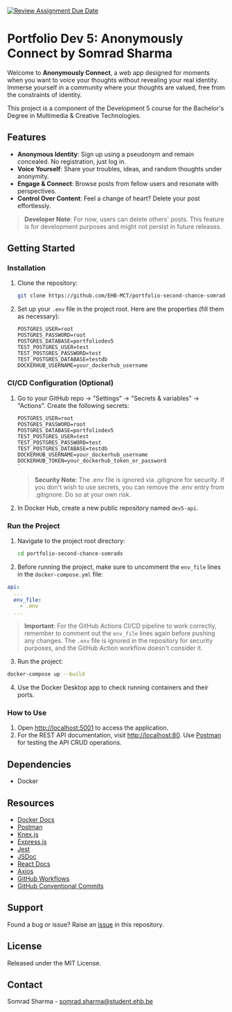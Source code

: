 [![Review Assignment Due Date](https://classroom.github.com/assets/deadline-readme-button-24ddc0f5d75046c5622901739e7c5dd533143b0c8e959d652212380cedb1ea36.svg)](https://classroom.github.com/a/DhYPBlwE)

# Portfolio Dev 5: Anonymously Connect by Somrad Sharma

Welcome to **Anonymously Connect**, a web app designed for moments when you want to voice your thoughts without revealing your real identity. Immerse yourself in a community where your thoughts are valued, free from the constraints of identity.

This project is a component of the Development 5 course for the Bachelor's Degree in Multimedia & Creative Technologies.

## Features

- **Anonymous Identity**: Sign up using a pseudonym and remain concealed. No registration, just log in.
- **Voice Yourself**: Share your troubles, ideas, and random thoughts under anonymity.
- **Engage & Connect**: Browse posts from fellow users and resonate with perspectives.
- **Control Over Content**: Feel a change of heart? Delete your post effortlessly.

> **Developer Note**: For now, users can delete others' posts. This feature is for development purposes and might not persist in future releases.

## Getting Started

### Installation

1. Clone the repository:
   ```bash
   git clone https://github.com/EHB-MCT/portfolio-second-chance-somrads.git
   ```
2. Set up your `.env` file in the project root. Here are the properties (fill them as necessary):
   ```env
   POSTGRES_USER=root
   POSTGRES_PASSWORD=root
   POSTGRES_DATABASE=portfoliodev5
   TEST_POSTGRES_USER=test
   TEST_POSTGRES_PASSWORD=test
   TEST_POSTGRES_DATABASE=testdb
   DOCKERHUB_USERNAME=your_dockerhub_username
   ```

### CI/CD Configuration (Optional)

1. Go to your GitHub repo -> "Settings" -> "Secrets & variables" -> "Actions". Create the following secrets:

   ```env
   POSTGRES_USER=root
   POSTGRES_PASSWORD=root
   POSTGRES_DATABASE=portfoliodev5
   TEST_POSTGRES_USER=test
   TEST_POSTGRES_PASSWORD=test
   TEST_POSTGRES_DATABASE=testdb
   DOCKERHUB_USERNAME=your_dockerhub_username
   DOCKERHUB_TOKEN=your_dockerhub_token_or_password
   `
   ```

   > **Security Note**: The .env file is ignored via .gitignore for security. If you don't wish to use secrets, you can remove the .env entry from .gitignore. Do so at your own risk.

2. In Docker Hub, create a new public repository named `dev5-api`.

### Run the Project

1. Navigate to the project root directory:
   ```bash
   cd portfolio-second-chance-somrads
   ```
2. Before running the project, make sure to uncomment the `env_file` lines in the `docker-compose.yml` file:

```yaml
api:
  ...
  env_file:
    - .env
  ...
```

> **Important**: For the GitHub Actions CI/CD pipeline to work correctly, remember to comment out the `env_file` lines again before pushing any changes. The `.env` file is ignored in the repository for security purposes, and the GitHub Action workflow doesn't consider it.

3. Run the project:

```bash
docker-compose up --build
```

4. Use the Docker Desktop app to check running containers and their ports.

### How to Use

1. Open [http://localhost:5001](http://localhost:5001) to access the application.
2. For the REST API documentation, visit [http://localhost:80](http://localhost:80). Use [Postman](https://www.postman.com/) for testing the API CRUD operations.

## Dependencies

- Docker

## Resources

- [Docker Docs](https://docs.docker.com/)
- [Postman](https://www.postman.com/)
- [Knex.js](http://knexjs.org/)
- [Express.js](https://expressjs.com/)
- [Jest](https://jestjs.io/en/)
- [JSDoc](https://jsdoc.app)
- [React Docs](https://legacy.reactjs.org/docs/getting-started.html)
- [Axios](https://axios-http.com/docs/intro)
- [GitHub Workflows](https://docs.github.com/en/actions/using-workflows/about-workflows)
- [GitHub Conventional Commits ](https://www.conventionalcommits.org/en/v1.0.0/)

## Support

Found a bug or issue? Raise an [issue](https://github.com/EHB-MCT/portfolio-second-chance-somrads/issues) in this repository.

## License

Released under the MIT License.

## Contact

Somrad Sharma - [somrad.sharma@student.ehb.be](mailto:somrad.sharma@student.ehb.be)
